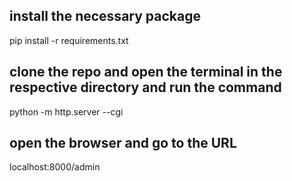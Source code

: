 <h2>install the necessary package</h2>
pip install -r requirements.txt

<h2>clone the repo and open the terminal in the respective directory and run the command</h2>
python -m http.server --cgi

<h2>open the browser and go to the URL</h2>
localhost:8000/admin

